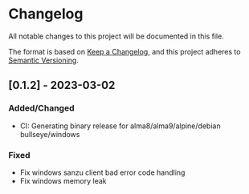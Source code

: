 # Changelog

All notable changes to this project will be documented in this file.

The format is based on [Keep a Changelog](https://keepachangelog.com/en/1.0.0/),
and this project adheres to [Semantic Versioning](https://semver.org/spec/v2.0.0.html).

## [0.1.2] - 2023-03-02

### Added/Changed

- CI: Generating binary release for alma8/alma9/alpine/debian bullseye/windows

### Fixed

- Fix windows sanzu client bad error code handling
- Fix windows memory leak
